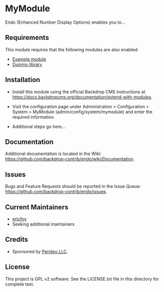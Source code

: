 MyModule
========
<!--
The first paragraph of this file should be kept short as it will be used as the
project summary on BackdropCMS.org. Aim for about 240 characters (three lines at
80 characters each).

All lines in this file should be no more than 80 characters long for legibility,
unless including a URL or example that requires the line to not wrap.
|<- - - - - - - This line is exactly 80 characters for reference - - - - - - ->|

Detail in READMEs should be limited to the minimum required for installation and
getting started. More detailed documentation should be moved to a GitHub wiki
page; for example: https://github.com/backdrop-contrib/setup/wiki/Documentation.
-->

Endo (Enhanced Number Display Options) enables you to...



Requirements
------------
<!--
List any dependencies here. Remove this section if not needed.
-->

This module requires that the following modules are also enabled:

- [Example module](https://github.com/backdrop-contrib/example_module)
- [Dummy library](https://github.com/backdrop-contrib/dummy_library)


Installation
------------
<!--
List the steps needed to install and configure the module. Add/remove steps as
necessary.
-->

- Install this module using the official Backdrop CMS instructions at
  https://docs.backdropcms.org/documentation/extend-with-modules.

- Visit the configuration page under Administration > Configuration > System >
  MyModule (admin/config/system/mymodule) and enter the required information.

- Additional steps go here...


Documentation
-------------
<!--
Link to the repository's wiki if more documentation can be found there. Remove
this section if not needed (and consider disabling the wiki in the repo settings
if not used).
-->

Additional documentation is located in the Wiki:
https://github.com/backdrop-contrib/endo/wiki/Documentation.


Issues
------
<!--
Link to the repo's issue queue.
-->

Bugs and Feature Requests should be reported in the Issue Queue:
https://github.com/backdrop-contrib/endo/issues.


Current Maintainers
-------------------
<!--
List the current maintainer(s) of the module, and note if this module needs
new/additional maintainers.
-->

- [ericfoy](https://github.com/ericfoy)
- Seeking additional maintainers


Credits
-------
<!--
Give credit where credit's due.
If this is a Drupal port, state who ported it, and who wrote the original Drupal
module. If this module is based on another project, or uses third-party
libraries, list them here. You can also mention any organisations/companies who
sponsored the module's development.
-->

- Sponsored by [Perideo LLC](https://example.org).


License
-------
<!--
Mention what license this module is released under, and where people can find
it.
-->

This project is GPL v2 software.
See the LICENSE.txt file in this directory for complete text.
